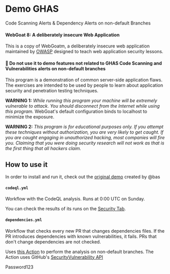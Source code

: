 # Demo GHAS 

Code Scanning Alerts & Dependency Alerts on non-default Branches

#### WebGoat 8: A deliberately insecure Web Application

This is a copy of WebGoatm, a deliberately insecure web application maintained by [OWASP](http://www.owasp.org/) designed to teach web
application security lessons.

#### :rotating_light: Do not use it to demo features not related to GHAS Code Scanning and Vulnerabilities alerts on non-default branches

This program is a demonstration of common server-side application flaws. The
exercises are intended to be used by people to learn about application security and
penetration testing techniques.

**WARNING 1:** *While running this program your machine will be extremely
vulnerable to attack. You should disconnect from the Internet while using
this program.*  WebGoat's default configuration binds to localhost to minimize
the exposure.

**WARNING 2:** *This program is for educational purposes only. If you attempt
these techniques without authorization, you are very likely to get caught. If
you are caught engaging in unauthorized hacking, most companies will fire you.
Claiming that you were doing security research will not work as that is the
first thing that all hackers claim.*

## How to use it
In order to install and run it, check out the [original demo](https://github.com/octodemo/WebGoat) created by @bas

#### `codeql.yml`
Workflow with the CodeQL analysis. Runs at 0:00 UTC on Sunday.

You can check the results of its runs on the [Security Tab](https://github.com/octodemo/demo-vulnerabilities-ghas/security/code-scanning).

#### `dependencies.yml`
Workflow that checks every new PR that changes dependencies files. If the PR introduces dependencies with known vulnerabilities, it fails. PRs that don't change dependencies are not checked.

Uses [this Action](https://github.com/marketplace/actions/scan-a-pr-for-vulnerable-dependencies) to perform the analysis on non-default branches. The Action uses GitHub's [SecurityVulnerability API](https://developer.github.com/v4/object/securityvulnerability/) 

Password123
